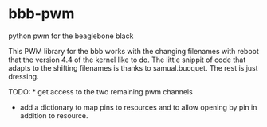# bbb-pwm
python pwm for the beaglebone black

This PWM library for the bbb works with the changing filenames with reboot
that the version 4.4 of the kernel like to do.  The little snippit of code
that adapts to the shifting filenames is thanks to samual.bucquet.  The rest
is just dressing.

TODO: * get access to the two remaining pwm channels
  * add a dictionary to map pins to resources and to allow opening by pin in addition to resource.
  